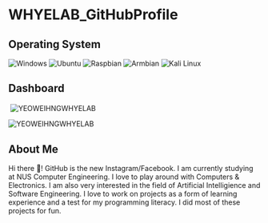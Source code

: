 # WHYELAB_GitHubProfile

## Operating System 
![Windows](https://github.com/YEOWEIHNGWHYELAB/WHYELAB_GitHubProfile/blob/main/OperatingSystemIcon/windows10.png)
![Ubuntu](https://github.com/YEOWEIHNGWHYELAB/WHYELAB_GitHubProfile/blob/main/OperatingSystemIcon/ubuntu.png)
![Raspbian](https://github.com/YEOWEIHNGWHYELAB/YEOWEIHNGWHYELAB/blob/main/OperatingSystemIcon/raspbian.png)
![Armbian](https://github.com/YEOWEIHNGWHYELAB/WHYELAB_GitHubProfile/blob/main/OperatingSystemIcon/armbian.png)
![Kali Linux](https://github.com/YEOWEIHNGWHYELAB/WHYELAB_GitHubProfile/blob/main/OperatingSystemIcon/kali_linux.png)

## Dashboard
<p>&nbsp;<img align="center" src="https://github-readme-stats.vercel.app/api?username=YEOWEIHNGWHYELAB&show_icons=true&theme=radical&title_color=3cb480&locale=en" alt="YEOWEIHNGWHYELAB" /></p>

<p><img align="center" src="https://github-readme-stats.vercel.app/api/top-langs?username=YEOWEIHNGWHYELAB&show_icons=true&theme=tokyonight&title_color=3cb480&locale=en&layout=compact" alt="YEOWEIHNGWHYELAB"/></p>

## About Me
Hi there 👋! GitHub is the new Instagram/Facebook. I am currently studying at NUS Computer Engineering. 
I love to play around with Computers & Electronics. I am also very interested in the field of Artificial Intelligience and Software Engineering.
I love to work on projects as a form of learning experience and a test for my programming literacy. I did most of these projects for fun. 
